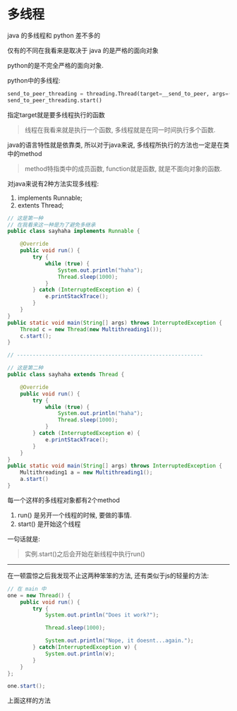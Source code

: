# 多线程

java 的多线程和 python 差不多的



仅有的不同在我看来是取决于 java 的是严格的面向对象

python的是不完全严格的面向对象.



python中的多线程:

```python
send_to_peer_threading = threading.Thread(target=__send_to_peer, args=(s, host, port, package), name="send_to_peer")
send_to_peer_threading.start()
```

指定target就是要多线程执行的函数

>  线程在我看来就是执行一个函数, 多线程就是在同一时间执行多个函数.

java的语言特性就是依靠类, 所以对于java来说, 多线程所执行的方法也一定是在类中的method

> method特指类中的成员函数, function就是函数, 就是不面向对象的函数.

对java来说有2种方法实现多线程:

1. implements Runnable;
2. extents Thread;

```java
// 这是第一种
// 在我看来这一种是为了避免多继承
public class sayhaha implements Runnable {

    @Override
    public void run() {
        try {
            while (true) {
                System.out.println("haha");
                Thread.sleep(1000);
            }
        } catch (InterruptedException e) {
            e.printStackTrace();
        }
    }
}
public static void main(String[] args) throws InterruptedException {
	Thread c = new Thread(new Multithreading1());
    c.start();
}

// -----------------------------------------------------------

// 这是第二种
public class sayhaha extends Thread {

    @Override
    public void run() {
        try {
            while (true) {
                System.out.println("haha");
                Thread.sleep(1000);
            }
        } catch (InterruptedException e) {
            e.printStackTrace();
        }
    }
}
public static void main(String[] args) throws InterruptedException {
	Multithreading1 a = new Multithreading1();
    a.start()
}

```



每一个这样的多线程对象都有2个method

1. run() 是另开一个线程的时候, 要做的事情. 
2. start() 是开始这个线程

一句话就是: 

> 实例.start()之后会开始在新线程中执行run()



---



在一顿震惊之后我发现不止这两种笨笨的方法, 还有类似于js的轻量的方法:

```java
// 在 main 中
one = new Thread() {
    public void run() {
        try {
            System.out.println("Does it work?");

            Thread.sleep(1000);

            System.out.println("Nope, it doesnt...again.");
        } catch(InterruptedException v) {
            System.out.println(v);
        }
    }  
};

one.start();
```



上面这样的方法 









